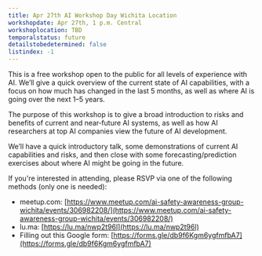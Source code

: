```yaml
---
title: Apr 27th AI Workshop Day Wichita Location
workshopdate: Apr 27th, 1 p.m. Central
workshoplocation: TBD
temporalstatus: future
detailstobedetermined: false
listindex: -1
---
```


This is a free workshop open to the public for all levels of experience with AI. We’ll give a quick overview of the current state of AI capabilities, with a focus on how much has changed in the last 5 months, as well as where AI is going over the next 1–5 years.

The purpose of this workshop is to give a broad introduction to risks and benefits of current and near‑future AI systems, as well as how AI researchers at top AI companies view the future of AI development.

We’ll have a quick introductory talk, some demonstrations of current AI capabilities and risks, and then close with some forecasting/prediction exercises about where AI might be going in the future.

If you're interested in attending, please RSVP via one of the following methods (only one is needed):

+ meetup.com: [https://www.meetup.com/ai-safety-awareness-group-wichita/events/306982208/](https://www.meetup.com/ai-safety-awareness-group-wichita/events/306982208/)
+ lu.ma: [https://lu.ma/nwp2t96l](https://lu.ma/nwp2t96l)
+ Filling out this Google form: [https://forms.gle/db9f6Kgm6ygfmfbA7](https://forms.gle/db9f6Kgm6ygfmfbA7)

